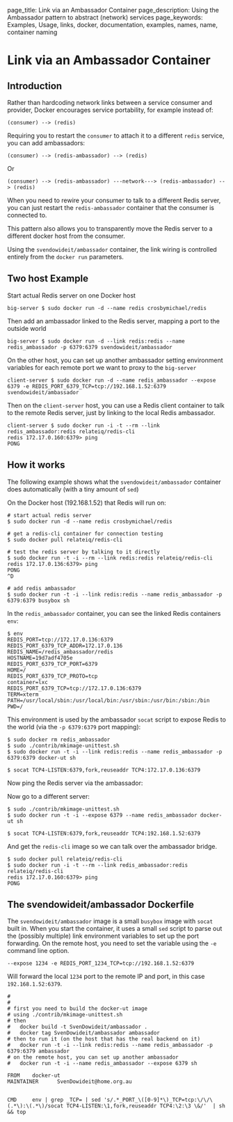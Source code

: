 page_title: Link via an Ambassador Container
page_description: Using the Ambassador pattern to abstract (network) services
page_keywords: Examples, Usage, links, docker, documentation, examples, names, name, container naming

# Link via an Ambassador Container

## Introduction

Rather than hardcoding network links between a service consumer and
provider, Docker encourages service portability, for example instead of:

    (consumer) --> (redis)

Requiring you to restart the `consumer` to attach it to a different
`redis` service, you can add ambassadors:

    (consumer) --> (redis-ambassador) --> (redis)

Or

    (consumer) --> (redis-ambassador) ---network---> (redis-ambassador) --> (redis)

When you need to rewire your consumer to talk to a different Redis
server, you can just restart the `redis-ambassador` container that the
consumer is connected to.

This pattern also allows you to transparently move the Redis server to a
different docker host from the consumer.

Using the `svendowideit/ambassador` container, the link wiring is
controlled entirely from the `docker run` parameters.

## Two host Example

Start actual Redis server on one Docker host

    big-server $ sudo docker run -d --name redis crosbymichael/redis

Then add an ambassador linked to the Redis server, mapping a port to the
outside world

    big-server $ sudo docker run -d --link redis:redis --name redis_ambassador -p 6379:6379 svendowideit/ambassador

On the other host, you can set up another ambassador setting environment
variables for each remote port we want to proxy to the `big-server`

    client-server $ sudo docker run -d --name redis_ambassador --expose 6379 -e REDIS_PORT_6379_TCP=tcp://192.168.1.52:6379 svendowideit/ambassador

Then on the `client-server` host, you can use a Redis client container
to talk to the remote Redis server, just by linking to the local Redis
ambassador.

    client-server $ sudo docker run -i -t --rm --link redis_ambassador:redis relateiq/redis-cli
    redis 172.17.0.160:6379> ping
    PONG

## How it works

The following example shows what the `svendowideit/ambassador` container
does automatically (with a tiny amount of `sed`)

On the Docker host (192.168.1.52) that Redis will run on:

    # start actual redis server
    $ sudo docker run -d --name redis crosbymichael/redis

    # get a redis-cli container for connection testing
    $ sudo docker pull relateiq/redis-cli

    # test the redis server by talking to it directly
    $ sudo docker run -t -i --rm --link redis:redis relateiq/redis-cli
    redis 172.17.0.136:6379> ping
    PONG
    ^D

    # add redis ambassador
    $ sudo docker run -t -i --link redis:redis --name redis_ambassador -p 6379:6379 busybox sh

In the `redis_ambassador` container, you can see the linked Redis
containers `env`:

    $ env
    REDIS_PORT=tcp://172.17.0.136:6379
    REDIS_PORT_6379_TCP_ADDR=172.17.0.136
    REDIS_NAME=/redis_ambassador/redis
    HOSTNAME=19d7adf4705e
    REDIS_PORT_6379_TCP_PORT=6379
    HOME=/
    REDIS_PORT_6379_TCP_PROTO=tcp
    container=lxc
    REDIS_PORT_6379_TCP=tcp://172.17.0.136:6379
    TERM=xterm
    PATH=/usr/local/sbin:/usr/local/bin:/usr/sbin:/usr/bin:/sbin:/bin
    PWD=/

This environment is used by the ambassador `socat` script to expose Redis
to the world (via the `-p 6379:6379` port mapping):

    $ sudo docker rm redis_ambassador
    $ sudo ./contrib/mkimage-unittest.sh
    $ sudo docker run -t -i --link redis:redis --name redis_ambassador -p 6379:6379 docker-ut sh

    $ socat TCP4-LISTEN:6379,fork,reuseaddr TCP4:172.17.0.136:6379

Now ping the Redis server via the ambassador:

Now go to a different server:

    $ sudo ./contrib/mkimage-unittest.sh
    $ sudo docker run -t -i --expose 6379 --name redis_ambassador docker-ut sh

    $ socat TCP4-LISTEN:6379,fork,reuseaddr TCP4:192.168.1.52:6379

And get the `redis-cli` image so we can talk over the ambassador bridge.

    $ sudo docker pull relateiq/redis-cli
    $ sudo docker run -i -t --rm --link redis_ambassador:redis relateiq/redis-cli
    redis 172.17.0.160:6379> ping
    PONG

## The svendowideit/ambassador Dockerfile

The `svendowideit/ambassador` image is a small `busybox` image with
`socat` built in. When you start the container, it uses a small `sed`
script to parse out the (possibly multiple) link environment variables
to set up the port forwarding. On the remote host, you need to set the
variable using the `-e` command line option.

    --expose 1234 -e REDIS_PORT_1234_TCP=tcp://192.168.1.52:6379

Will forward the local `1234` port to the remote IP and port, in this
case `192.168.1.52:6379`.

    #
    #
    # first you need to build the docker-ut image
    # using ./contrib/mkimage-unittest.sh
    # then
    #   docker build -t SvenDowideit/ambassador .
    #   docker tag SvenDowideit/ambassador ambassador
    # then to run it (on the host that has the real backend on it)
    #   docker run -t -i --link redis:redis --name redis_ambassador -p 6379:6379 ambassador
    # on the remote host, you can set up another ambassador
    #   docker run -t -i --name redis_ambassador --expose 6379 sh

    FROM    docker-ut
    MAINTAINER      SvenDowideit@home.org.au


    CMD     env | grep _TCP= | sed 's/.*_PORT_\([0-9]*\)_TCP=tcp:\/\/\(.*\):\(.*\)/socat TCP4-LISTEN:\1,fork,reuseaddr TCP4:\2:\3 \&/'  | sh && top
